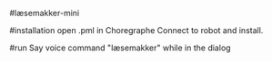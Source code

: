 #læsemakker-mini

#installation
open .pml in Choregraphe
Connect to robot and install.

#run
Say voice command "læsemakker" while in the dialog 
